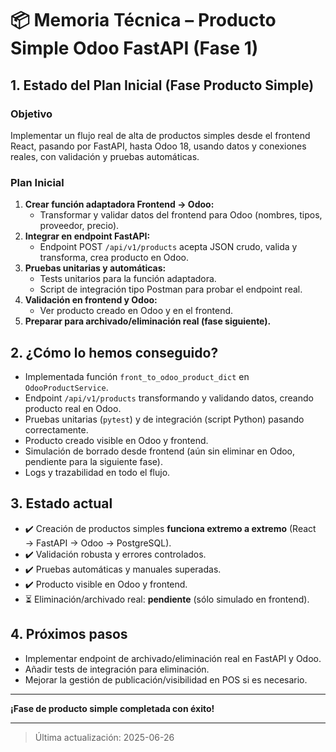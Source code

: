 # 📦 Memoria Técnica – Producto Simple Odoo FastAPI (Fase 1)

## 1. Estado del Plan Inicial (Fase Producto Simple)

### Objetivo
Implementar un flujo real de alta de productos simples desde el frontend React, pasando por FastAPI, hasta Odoo 18, usando datos y conexiones reales, con validación y pruebas automáticas.

### Plan Inicial
1. **Crear función adaptadora Frontend → Odoo:**
   - Transformar y validar datos del frontend para Odoo (nombres, tipos, proveedor, precio).
2. **Integrar en endpoint FastAPI:**
   - Endpoint POST `/api/v1/products` acepta JSON crudo, valida y transforma, crea producto en Odoo.
3. **Pruebas unitarias y automáticas:**
   - Tests unitarios para la función adaptadora.
   - Script de integración tipo Postman para probar el endpoint real.
4. **Validación en frontend y Odoo:**
   - Ver producto creado en Odoo y en el frontend.
5. **Preparar para archivado/eliminación real (fase siguiente).**

## 2. ¿Cómo lo hemos conseguido?
- Implementada función `front_to_odoo_product_dict` en `OdooProductService`.
- Endpoint `/api/v1/products` transformando y validando datos, creando producto real en Odoo.
- Pruebas unitarias (`pytest`) y de integración (script Python) pasando correctamente.
- Producto creado visible en Odoo y frontend.
- Simulación de borrado desde frontend (aún sin eliminar en Odoo, pendiente para la siguiente fase).
- Logs y trazabilidad en todo el flujo.

## 3. Estado actual
- ✔️ Creación de productos simples **funciona extremo a extremo** (React → FastAPI → Odoo → PostgreSQL).
- ✔️ Validación robusta y errores controlados.
- ✔️ Pruebas automáticas y manuales superadas.
- ✔️ Producto visible en Odoo y frontend.
- ⏳ Eliminación/archivado real: **pendiente** (sólo simulado en frontend).

## 4. Próximos pasos
- Implementar endpoint de archivado/eliminación real en FastAPI y Odoo.
- Añadir tests de integración para eliminación.
- Mejorar la gestión de publicación/visibilidad en POS si es necesario.

---

**¡Fase de producto simple completada con éxito!**

---

> Última actualización: 2025-06-26
